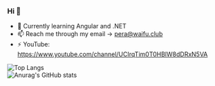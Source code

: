 ### Hi 👋

- 🌱 Currently learning Angular and .NET
- 📫 Reach me through my email -> pera@waifu.club
- ⚡ YouTube: https://www.youtube.com/channel/UCIrqTim0T0HBlW8dDRxN5VA

![Top Langs](https://github-readme-stats.vercel.app/api/top-langs/?username=nbapera&theme=dracula)                    
![Anurag's GitHub stats](https://github-readme-stats.vercel.app/api?username=nbapera&show_icons=true&theme=dracula)
